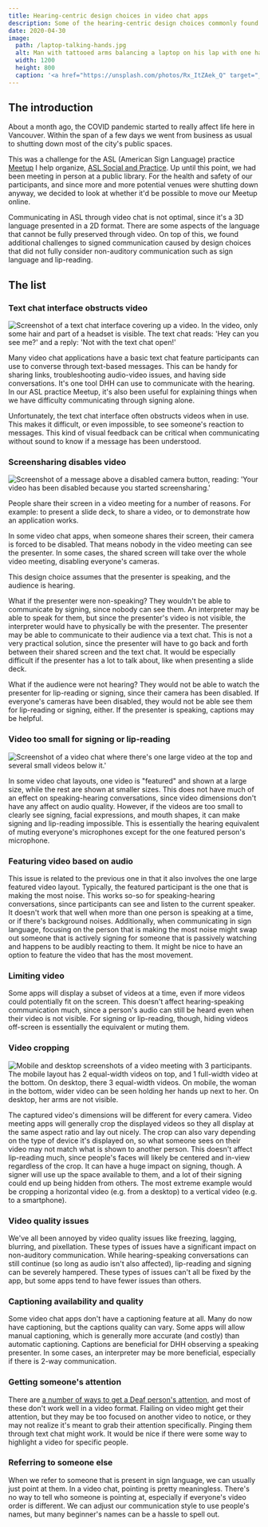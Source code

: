 ```yaml
---
title: Hearing-centric design choices in video chat apps
description: Some of the hearing-centric design choices commonly found in video chat apps, which may make it harder for Deaf and hard-of-hearing to communicate.
date: 2020-04-30
image:
  path: /laptop-talking-hands.jpg
  alt: Man with tattooed arms balancing a laptop on his lap with one hand, with his other hand slightly raised. His face is hidden.
  width: 1200
  height: 800
  caption: '<a href="https://unsplash.com/photos/Rx_ItZAek_Q" target="_blank" rel="nofollow noopener">Photo by Oleg Ivanov on Unsplash</a>'
---
```


<!--
Some rough title ideas...
- audist-visual communication
- video sounds like a visual medium
- video is second-class to audio
-->

<!--
TODO:
- change title, image, date, description
- update heading texts
- add screenshots to each item in "the list"
- proofread/edit/grammars
- rename this file and matching assets folder and its path
- expand first use of Deaf & HOH
-->
## The introduction

About a month ago, the COVID pandemic started to really affect life here in Vancouver. Within the span of a few days we went from business as usual to shutting down most of the city's public spaces.

This was a challenge for the ASL (American Sign Language) practice [Meetup](https://www.meetup.com/) I help organize, [ASL Social and Practice](https://www.meetup.com/ASL-Social/). Up until this point, we had been meeting in person at a public library. For the health and safety of our participants, and since more and more potential venues were shutting down anyway, we decided to look at whether it'd be possible to move our Meetup online.

<!-- Keep?
Three of us tested out the following video chat apps:
- [Discord](https://discordapp.com/)
- [Google Hangouts](https://hangouts.google.com/)
- [Google Meet](https://meet.google.com/)
- [Houseparty](https://www.houseparty.com/)
- [Jitsi Meet](https://meet.jit.si/)
- [Skype](https://www.skype.com/)
- [Zoom](https://zoom.us/)

We ended up settling on Jitsi Meet for now, although Google Meet is quickly becoming a good contender with the features they've recently been rolling out.
-->

<!-- Add?
- For hearing comparison: speaking, but only in monotone?
- Something about... how most things are designed for hearing?
- Something about... surprising but not surprising that such a visual format (video) is not optimal.
-->

Communicating in ASL through video chat is not optimal, since it's a 3D language presented in a 2D format. There are some aspects of the language that cannot be fully preserved through video. On top of this, we found additional challenges to signed communication caused by design choices that did not fully consider non-auditory communication such as sign language and lip-reading.

<!-- TODO: add segue? -->

## The list

### Text chat interface obstructs video

![Screenshot of a text chat interface covering up a video. In the video, only some hair and part of a headset is visible. The text chat reads: 'Hey can you see me?' and a reply: 'Not with the text chat open!'](./assets/hearing-centric-design-choices-in-video-chat-apps/google-meet-text-chat-obstructs-video.png)

Many video chat applications have a basic text chat feature participants can use to converse through text-based messages. This can be handy for sharing links, troubleshooting audio-video issues, and having side conversations. It's one tool DHH can use to communicate with the hearing. In our ASL practice Meetup, it's also been useful for explaining things when we have difficulty communicating through signing alone.

Unfortunately, the text chat interface often obstructs videos when in use. This makes it difficult, or even impossible, to see someone's reaction to messages. This kind of visual feedback can be critical when communicating without sound to know if a message has been understood.

### Screensharing disables video

![Screenshot of a message above a disabled camera button, reading: 'Your video has been disabled because you started screensharing.'](./assets/hearing-centric-design-choices-in-video-chat-apps/skype-video-disabled-when-screensharing.png)

People share their screen in a video meeting for a number of reasons. For example: to present a slide deck, to share a video, or to demonstrate how an application works.

In some video chat apps, when someone shares their screen, their camera is forced to be disabled. That means nobody in the video meeting can see the presenter. In some cases, the shared screen will take over the whole video meeting, disabling everyone's cameras.

This design choice assumes that the presenter is speaking, and the audience is hearing.

<!--
  Maybe add another image here?
  An illustration maybe?
-->

What if the presenter were non-speaking? They wouldn't be able to communicate by signing, since nobody can see them. An interpreter may be able to speak for them, but since the presenter's video is not visible, the interpreter would have to physically be with the presenter. The presenter may be able to communicate to their audience via a text chat. This is not a very practical solution, since the presenter will have to go back and forth between their shared screen and the text chat. It would be especially difficult if the presenter has a lot to talk about, like when presenting a slide deck.

What if the audience were not hearing? They would not be able to watch the presenter for lip-reading or signing, since their camera has been disabled. If everyone's cameras have been disabled, they would not be able see them for lip-reading or signing, either. If the presenter is speaking, captions may be helpful.

<!--
  Combine next 2?
-->

### Video too small for signing or lip-reading

![Screenshot of a video chat where there's one large video at the top and several small videos below it.'](./assets/hearing-centric-design-choices-in-video-chat-apps/discord-one-featured-video-rest-small.png)

In some video chat layouts, one video is "featured" and shown at a large size, while the rest are shown at smaller sizes. This does not have much of an effect on speaking-hearing conversations, since video dimensions don't have any affect on audio quality. However, if the videos are too small to clearly see signing, facial expressions, and mouth shapes, it can make signing and lip-reading impossible. This is essentially the hearing equivalent of muting everyone's microphones except for the one featured person's microphone.

### Featuring video based on audio

<!--
  Add screenshot?
  Could be same as previous.
-->

This issue is related to the previous one in that it also involves the one large featured video layout. Typically, the featured participant is the one that is making the most noise. This works so-so for speaking-hearing conversations, since participants can see and listen to the current speaker. It doesn't work that well when more than one person is speaking at a time, or if there's background noises. Additionally, when communicating in sign language, focusing on the person that is making the most noise might swap out someone that is actively signing for someone that is passively watching and happens to be audibly reacting to them. It might be nice to have an option to feature the video that has the most movement.

### Limiting video

<!--
  Get screenshot from...?
-->

Some apps will display a subset of videos at a time, even if more videos could potentially fit on the screen. This doesn't affect hearing-speaking communication much, since a person's audio can still be heard even when their video is not visible. For signing or lip-reading, though, hiding videos off-screen is essentially the equivalent or muting them.

### Video cropping

![Mobile and desktop screenshots of a video meeting with 3 participants. The mobile layout has 2 equal-width videos on top, and 1 full-width video at the bottom. On desktop, there 3 equal-width videos. On mobile, the woman in the bottom, wider video can be seen holding her hands up next to her. On desktop, her arms are not visible.](./assets/hearing-centric-design-choices-in-video-chat-apps/houseparty-cropped-videos.png)

The captured video's dimensions will be different for every camera. Video meeting apps will generally crop the displayed videos so they all display at the same aspect ratio and lay out nicely. The crop can also vary depending on the type of device it's displayed on, so what someone sees on their video may not match what is shown to another person. This doesn't affect lip-reading much, since people's faces will likely be centered and in-view regardless of the crop. It can have a huge impact on signing, though. A signer will use up the space available to them, and a lot of their signing could end up being hidden from others. The most extreme example would be cropping a horizontal video (e.g. from a desktop) to a vertical video (e.g. to a smartphone).

### Video quality issues

<!--
  Get screenshot from Discord...?
-->

We've all been annoyed by video quality issues like freezing, lagging, blurring, and pixellation. These types of issues have a significant impact on non-auditory communication. While hearing-speaking conversations can still continue (so long as audio isn't also affected), lip-reading and signing can be severely hampered. These types of issues can't all be fixed by the app, but some apps tend to have fewer issues than others.

### Captioning availability and quality

<!--
  Get screenshot from Jitsi...?
  - Some apps don't attribute captions to specific people (Google Meet is ok, try a diff one)? In this case, might not be able to tell who is speaking.
-->

Some video chat apps don't have a captioning feature at all. Many do now have captioning, but the captions quality can vary. Some apps will allow manual captioning, which is generally more accurate (and costly) than automatic captioning. Captions are beneficial for DHH observing a speaking presenter. In some cases, an interpreter may be more beneficial, especially if there is 2-way communication.

### Getting someone's attention

<!--
  Get screenshot... of what?
  TODO: expand this more...?
-->

There are [a number of ways to get a Deaf person's attention](https://www.lifeprint.com/asl101/topics/attention_getting_techniques.htm), and most of these don't work well in a video format. Flailing on video might get their attention, but they may be too focused on another video to notice, or they may not realize it's meant to grab their attention specifically. Pinging them through text chat might work. It would be nice if there were some way to highlight a video for specific people.

### Referring to someone else

<!--
  Get screenshot... of what?
  TODO: expand this more...?
-->

When we refer to someone that is present in sign language, we can usually just point at them. In a video chat, pointing is pretty meaningless. There's no way to tell who someone is pointing at, especially if everyone's video order is different. We can adjust our communication style to use people's names, but many beginner's names can be a hassle to spell out.
